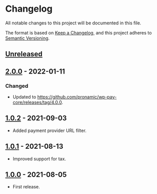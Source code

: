 # Changelog
All notable changes to this project will be documented in this file.

The format is based on [Keep a Changelog](https://keepachangelog.com/en/1.0.0/),
and this project adheres to [Semantic Versioning](https://semver.org/spec/v2.0.0.html).

## [Unreleased][unreleased]

## [2.0.0] - 2022-01-11
### Changed
- Updated to https://github.com/pronamic/wp-pay-core/releases/tag/4.0.0.

## [1.0.2] - 2021-09-03
- Added payment provider URL filter.

## [1.0.1] - 2021-08-13
- Improved support for tax.

## [1.0.0] - 2021-08-05
- First release.

[unreleased]: https://github.com/wp-pay-gateways/paypal/compare/2.0.0...HEAD
[2.0.0]: https://github.com/wp-pay-gateways/paypal/compare/1.0.2...2.0.0
[1.0.2]: https://github.com/wp-pay-gateways/paypal/compare/1.0.1...1.0.2
[1.0.1]: https://github.com/wp-pay-gateways/paypal/compare/1.0.0...1.0.1
[1.0.0]: https://github.com/wp-pay-gateways/paypal/releases/tag/1.0.0
